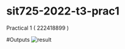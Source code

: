 # sit725-2022-t3-prac1
Practical 1 ( 222418899 )

#Outputs
![result](https://user-images.githubusercontent.com/62114701/203434087-2891791f-983c-48c7-ba6c-fbfa7d39d762.jpg)
